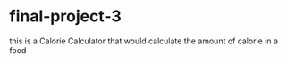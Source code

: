# final-project-3
this is a Calorie Calculator that would calculate the amount of calorie in a food 
